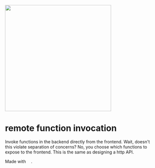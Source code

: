 <img width="350" height="350" src="https://cdn.rawgit.com/concept-not-found/rfi/31968080/logo/sideways%20heart.svg" />

remote function invocation
==========================

Invoke functions in the backend directly from the frontend. Wait, doesn't this violate separation of concerns? No, you choose which functions to expose to the frontend. This is the same as designing a http API.

Made with <img width="13" height="13" src="https://cdn.rawgit.com/concept-not-found/rfi/31968080/logo/heart.svg" />.
